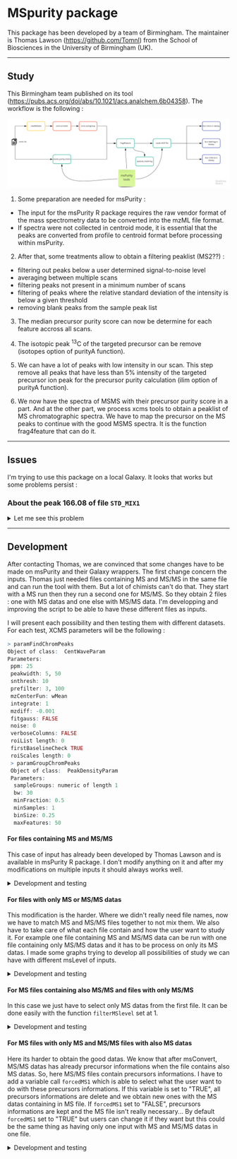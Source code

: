 # MSpurity package

This package has been developed by a team of Birmingham. The maintainer is Thomas Lawson (https://github.com/Tomnl) from the School of Biosciences in the University of Birmingham (UK).


***
## Study
This Birmingham team published on its tool (https://pubs.acs.org/doi/abs/10.1021/acs.analchem.6b04358).
The workflow is the following :

![Workflow msPurity](https://github.com/jsaintvanne/MyMSMSstudy/blob/develop/MSpurity/Workflow%20for%20MSMS%20-%20Birmingham%20msPurity.jpg?raw=true)

1. Some preparation are needed for msPurity :
  - The input for the msPurity R package requires the raw vendor format of the mass spectrometry data to be converted into the mzML file format.
  - If spectra were not collected in centroid mode, it is essential that the peaks are converted from profile to centroid format before processing within msPurity.

2. After that, some treatments allow to obtain a filtering peaklist (MS2??) :
  - filtering out peaks below a user determined signal-to-noise level
  - averaging between multiple scans
  - filtering peaks not present in a minimum number of scans
  - filtering of peaks where the relative standard deviation of the intensity is below a given threshold
  - removing blank peaks from the sample peak list

3. The median precursor purity score can now be determine for each feature accross all scans.

4. The isotopic peak <sup>13</sup>C of the targeted precursor can be remove (isotopes option of purityA function).

5. We can have a lot of peaks with low intensity in our scan. This step remove all peaks that have less than 5% intensity of the targeted precursor ion peak for the precursor purity calculation (ilim option of purityA function).

6. We now have the spectra of MSMS with their precursor purity score in a part. And at the other part, we process xcms tools to obtain a peaklist of MS chromatographic spectra. We have to map the precursor on the MS peaks to continue with the good MSMS spectra. It is the function frag4feature that can do it.


***
## Issues
I'm trying to use this package on a local Galaxy. It looks that works but some problems persist :

### About the peak 166.08 of file `STD_MIX1`
<details><summary>
Let me see this problem
</summary>

#### Problem

- with `readMSData` we can find 2 MS2 spectra with a precursorMZ of 166.08 and a precursorRT around 510 seconds. There is no MS1 spectra with a peak at 166.08 cause the peakpicking is not done yet (raw_data@featureData@data column precursorMZ).

```R
> raw_data@featureData@data[grep("^166.08",raw_data@featureData@data[grep("^2",raw_data@featureData@data[,"msLevel"],ignore.case=FALSE),"precursorMZ"],ignore.case=FALSE),]
             fileIdx spIdx centroided smoothed seqNum acquisitionNum msLevel
  F1.S0919       1   919         NA       NA    919           1832       2
  F1.S0954       1   954         NA       NA    954           1903       2
             polarity originalPeaksCount totIonCurrent retentionTime basePeakMZ
  F1.S0919        1                468     2915821.8      419.4003   64.92744
  F1.S0954        1                198      243644.9      435.1370   83.06045
             basePeakIntensity collisionEnergy ionisationEnergy    lowMZ   highMZ
  F1.S0919         1410801.4              60                0 49.50187 171.7143
  F1.S0954          225494.2              60                0 49.50196 106.0574
             precursorScanNum precursorMZ precursorCharge precursorIntensity
  F1.S0919             1830   147.06520               0            5224680
  F1.S0954             1902    83.06041               1            1478174
             mergedScan mergedResultScanNum mergedResultStartScanNum
  F1.S0919          0                   0                        0
  F1.S0954          0                   0                        0
             mergedResultEndScanNum injectionTime
  F1.S0919                      0    0.04331523
  F1.S0954                      0    0.08843617
                                                spectrumId spectrum
  F1.S0919 controllerType=0 controllerNumber=1 scan=1832      919
  F1.S0954 controllerType=0 controllerNumber=1 scan=1903      954
```
```R
> raw_data@featureData@data[grep("^166.08",raw_data@featureData@data[grep("^1",raw_data@featureData@data[,"msLevel"],ignore.case=FALSE),"basePeakMZ"],ignore.case=FALSE),]
  [1] fileIdx                   spIdx                 centroided
  [4] smoothed                  seqNum                acquisitionNum
  [7] msLevel                   polarity              originalPeaksCount
  [10] totIonCurrent            retentionTime         basePeakMZ
  [13] basePeakIntensity        collisionEnergy       ionisationEnergy
  [16] lowMZ                    highMZ                precursorScanNum
  [19] precursorMZ              precursorCharge       precursorIntensity
  [22] mergedScan               mergedResultScanNum   mergedResultStartScanNum
  [25] mergedResultEndScanNum   injectionTime         spectrumId
  [28] spectrum
  <0 lignes> (ou 'row.names' de longueur nulle)
```
- with `findChromPeaks` I can find only one peak MS1 with 166.08 as MZ and a RT around 509 (xdata@msFeatureData$chromPeaks line 2313).
```R
> xdata@msFeatureData@.xData$chromPeaks[grep("^166.08",xdata@msFeatureData@.xData$chromPeaks[,"mz"],ignore.case=FALSE),]
              mz        mzmin        mzmax       rt    rtmin      rtmax
        166.0863     166.0862     166.0867 508.6326 490.5224   529.6350
          into         intb         maxo       sn   sample  is_filled
  1.172816e+09 1.171865e+09 1.230181e+08     5984        1          0
```
- with `xcms-group` we can generate directly a peaklist on Galaxy. So, I can find peaks with MZ = 166.08 and RT around 511 seconds.
```R
  name	     namecustom	       mz	           mzmin	      mzmax
  "M166T511"   "M166_0863T511"   166.086266751926   166.053513151908   166.14401815256
  rt	     rtmin	 rtmax	        npeaks   .	   peakidx
  511.395444   508.63257   579.291096     3       1    c(1471, 1669, 2313)
```
- with `assess-purity` I can also find peaks with MZ = 166.08 (lines 954 and 919 on tsv file). However, their RT are around 1000 seconds... How is it possible whereas we saw 2 MS2 spectra with precursorMZ at 166.08 and precursorRT around 500 ??
```R
> pa@puritydf[grep("^166.08",pa@puritydf[,"precursorMZ"],ignore.case=FALSE),]
      pid fileid seqNum precursorIntensity precursorMZ precursorRT
  919 919      1   1104           13453806    166.0863    978.9494
  954 954      1   1146            6129614    166.0863   1015.6266
      precursorScanNum   id          filename precursorNearest seqNum      aMz
  919             2202 1104 "dataset_831.dat"             1103   1104 166.0863
  954             2286 1146 "dataset_831.dat"             1145   1146 166.0867
      aPurity apkNm       iMz iPurity ipkNm inPkNm inPurity
  919       1     1  166.0863       1     1      1        1
  954       1     1  166.0867       1     1      1        1
```
- So it is an evidence that after the mapping with `frag4feature` I can't find these peaks !

#### Solution

Thomas Lawson has corrected his scripts to be able to run a dataset containing switch between positive and negative scans (like my dataset). So, now, with the function `assess-purity` on Galaxy, we obtain the precursor 166.08 and their good RT.
```R
> pa@puritydf[grep("^166.08",pa@puritydf[,"precursorMZ"],ignore.case=FALSE),]
    pid fileid seqNum acquisitionNum precursorIntensity precursorMZ precursorRT
919 919      1   1104           2203           13453806    166.0863    500.9193
954 954      1   1146           2287            6129614    166.0863    519.3483
    precursorScanNum   id        filename precursorNearest seqNum      aMz
919             2202 1104 dataset_831.dat             1103   1104 166.0863
954             2286 1146 dataset_831.dat             1145   1146 166.0867
    aPurity apkNm      iMz iPurity ipkNm inPkNm inPurity
919       1     1 166.0863       1     1      1        1
954       1     1 166.0867       1     1      1        1
```
Now, we can try to match these precursors with the MS peaks found after the function `findChromPeaks`.
```R
> xdata@msFeatureData@.xData$chromPeaks[grep("^166.08",xdata@msFeatureData@.xData$chromPeaks[,"mz"],ignore.case=FALSE),]
              mz        mzmin        mzmax       rt    rtmin      rtmax
        166.0863     166.0862     166.0867 508.6326 490.5224   529.6350
          into         intb         maxo       sn   sample  is_filled
  1.172816e+09 1.171865e+09 1.230181e+08     5984        1          0
```
To do this, we use the function `frag4feature` on our local Galaxy. This function will match the precursor of MSMS scans with the MS peaks we can found. When we verify if our precursors 166.08 matched, we obtain :
```R
> pa@grped_df[grep("^166.08",pa@grped_df[,"precurMtchMZ"],ignore.case=FALSE),]
   grpid       mz    mzmin    mzmax       rt    rtmin   rtmax       into
41   378 166.0863 166.0862 166.0867 508.6326 490.5224 529.635 1172815917
67   378 166.0863 166.0862 166.0867 508.6326 490.5224 529.635 1172815917
         intb      maxo   sn sample is_filled  cid        filename precurMtchID
41 1171865158 123018056 5984      1         0 2313 dataset_831.dat         1104
67 1171865158 123018056 5984      1         0 2313 dataset_831.dat         1146
   precurMtchRT precurMtchMZ precurMtchPPM inPurity pid
41     500.9193     166.0863      0.222529        1 919
67     519.3483     166.0867      2.611218        1 954
```
We can see that for the same MS peak, our two precursors matches. So, now, we can process the `create-msp` function on Galaxy. Then run it with MetFrag, Sirius or another one for which Thomas Lawson developed a script. We obtain these informations on the `msp` file for our precursors :
```
NAME: 378-1-919
PRECURSORMZ: 166.086303710938
Comment:
Num Peaks: 566
49.5019264221191	0
49.5020904541016	0
49.5022583007812	0
49.5024223327637	0
51.022144317627	0
51.0223197937012	0
...

NAME: 378-1-954
PRECURSORMZ: 166.086700439453
Comment:
Num Peaks: 535
49.5020446777344	0
49.5022087097168	0
49.5023765563965	0
49.5025405883789	0
51.0222663879395	0
51.0224418640137	0
...
```
The name correspond to the group, then the id of the sample (here we have only one sample) and the last one is the id of the precursor. But we can see that it stays a lot of peaks in the peaklist. Some of them have an intensity equal to 0. That's because we don't have a centroided spectra for MSMS. Just to correct it and we obtain better centroided peaklist :
```
NAME: 378-1-919
PRECURSORMZ: 166.086303710938
Comment:
Num Peaks: 36
51.0233726501465	10033.8544921875
52.5113182067871	4487.92822265625
53.0389823913574	140671.640625
54.3064384460449	4468.5771484375
55.0182952880859	6673.57666015625
57.538257598877	4193.35400390625
62.2816581726074	4215.7041015625
64.1604690551758	4182.18115234375
77.0386123657227	5983.353515625
79.0542526245117	125339.03125
79.953727722168	4489.4130859375
81.0334625244141	5761.34912109375
83.0470962524414	4337.9619140625
83.8272323608398	4109.48486328125
85.0841598510742	5722.2822265625
91.0514221191406	6566.38134765625
91.0542678833008	147917.328125
93.069938659668	164891.859375
94.0651321411133	7676.0380859375
95.0490570068359	29895.056640625
102.046348571777	7902.32763671875
103.054267883301	1168881.5
105.044944763184	5865.373046875
107.04923248291	47210.75390625
111.399383544922	5355.50146484375
118.06510925293	23850.703125
119.073036193848	6831.6796875
120.047065734863	8689.994140625
120.080833435059	3020628
120.11678314209	7942.1796875
120.424011230469	4451.44677734375
129.787353515625	4737.8232421875
131.049240112305	68024.015625
141.702239990234	6725.1083984375
149.059692382812	32502.798828125
166.086486816406	73009.828125

NAME: 378-1-954
PRECURSORMZ: 166.086700439453
Comment:
Num Peaks: 36
51.0233917236328	6741.9501953125
53.0390968322754	77324.546875
53.7679443359375	3717.92700195312
58.4125289916992	3579.59790039062
66.454719543457	3991.7216796875
68.4431838989258	3341.18359375
76.6948165893555	3737.41870117188
78.2853469848633	3925.33911132812
79.0544052124023	69999.6484375
79.4851837158203	3818.17456054688
80.6856307983398	4134.36328125
81.0337753295898	5973.25927734375
90.5808639526367	4085.689453125
91.0544967651367	79321.0078125
91.5904083251953	3860.263671875
93.0701446533203	63780.41796875
93.8321990966797	3826.61352539062
94.5724716186523	4006.57592773438
95.0494384765625	16292.794921875
102.046585083008	5644.57763671875
103.054489135742	537894.4375
105.045036315918	4136.20458984375
107.049324035645	30756.51953125
118.065391540527	7710.060546875
118.086082458496	4536.40673828125
119.07300567627	6354.59033203125
120.081092834473	1543519.625
121.44596862793	4736.69140625
124.087501525879	4494.10546875
131.049499511719	29412.689453125
131.912948608398	4248.62109375
149.060119628906	5933.87109375
152.073486328125	4242.849609375
157.379318237305	3980.82543945312
166.086761474609	41677.33984375
166.098419189453	4651.181640625
```
Now, we can process directly on Galaxy to obtain the results. We also can select the interesting peak like just before and send it on the MetFrag website to analyse it.

</p>

</details>

***
## Development
After contacting Thomas, we are convinced that some changes have to be made on msPurity and their Galaxy wrappers.
The first change concern the inputs. Thomas just needed files containing MS and MS/MS in the same file and can run the tool with them. But a lot of chimists can't do that. They start with a MS run then they run a second one for MS/MS. So they obtain 2 files : one with MS datas and one else with MS/MS data. I'm developping and improving the script to be able to have these different files as inputs.

I will present each possibility and then testing them with different datasets. For each test, XCMS parameters will be the following :

```R
> paramFindChromPeaks
Object of class:  CentWaveParam
Parameters:
 ppm: 25
 peakwidth: 5, 50
 snthresh: 10
 prefilter: 3, 100
 mzCenterFun: wMean
 integrate: 1
 mzdiff: -0.001
 fitgauss: FALSE
 noise: 0
 verboseColumns: FALSE
 roiList length: 0
 firstBaselineCheck TRUE
 roiScales length: 0
 > paramGroupChromPeaks
 Object of class:  PeakDensityParam
 Parameters:
  sampleGroups: numeric of length 1
  bw: 30
  minFraction: 0.5
  minSamples: 1
  binSize: 0.25
  maxFeatures: 50
```

#### For files containing MS and MS/MS
This case of input has already been developed by Thomas Lawson and is available in msPurity R package. I don't modify anything on it and after my modifications on multiple inputs it should always works well.

<details><summary>Development and testing</summary>

##### Development

![Graph files MSandMSMS](https://github.com/jsaintvanne/MyMSMSstudy/blob/develop/MSpurity/graph_file_MSandMSMS.jpg?raw=true)

Here is the workflow for files containing MS and MS/MS in the same files. We can process it file by file, or run it with a lot of files also. We will retrieve the precursors easily because msConvert already prepare them when they are in the same file. We already have these informations and we can't mix MS/MS and their precursor between files because they are all in the same file.

##### Testing

###### STD_MIX 1
<details><summary>View results</summary>

Test with `STD_MIX1` solo :

```R
> filepathsMS2
[1] "./test-data/MS1+2/STD_MIX1_60stepped_1E5_Top5_MS1_MS2.mzML"
> pa<-purityA(filepathsMS2)
...
...
> nrow(pa@puritydf)
[1] 4894
> pa@fileListMS1
[1] "./test-data/MS1+2/STD_MIX1_60stepped_1E5_Top5_MS1_MS2.mzML"
> pa@fileListMS2
[1] "./test-data/MS1+2/STD_MIX1_60stepped_1E5_Top5_MS1_MS2.mzML"
> pa@fileMatch
                                                         MS1
1 ./test-data/MS1+2/STD_MIX1_60stepped_1E5_Top5_MS1_MS2.mzML
                                                         MS2
1 ./test-data/MS1+2/STD_MIX1_60stepped_1E5_Top5_MS1_MS2.mzML
```
```R
> xset
An "xcmsSet" object with 1 samples

Time range: 121.8-1435 seconds (2-23.9 minutes)
Mass range: 78.0343-381.337 m/z
Peaks: 86 (about 86 per sample)
Peak Groups: 62
Sample classes: .

Feature detection:
 o Peak picking performed on MS1.
 o Scan range limited to  1 - 6017
Profile settings: method = bin
                  step = 0.1

Memory usage: 0.188 MB
> pa
[1] "purityA object for assessing precursor purity for MS/MS spectra"
> paf4f<-frag4feature(pa,xset)
...
...
> paf4f@f4f_link_type
[1] "individual"
> nrow(paf4f@grped_df)
[1] 38
> paf4f@fileMatch
                                                         MS1
1 ./test-data/MS1+2/STD_MIX1_60stepped_1E5_Top5_MS1_MS2.mzML
                                                         MS2
1 ./test-data/MS1+2/STD_MIX1_60stepped_1E5_Top5_MS1_MS2.mzML
```
</details>

###### STD_MIX 1, STD_MIX 2 and STD_MIX 3
<details><summary>View results</summary>

Test with `STD_MIX1`, `STD_MIX2` and `STD_MIX3` :

```R
> filepathsMS2
[1] "./test-data/MS1+2/STD_MIX1_60stepped_1E5_Top5_MS1_MS2.mzML"
[2] "./test-data/MS1+2/STD_MIX3_60stepped_1E5_Top5_MS1_MS2.mzML"
[3] "./test-data/MS1+2/STD_MIX2_60stepped_1E5_Top5_MS1_MS2.mzML"
> pa<-purityA(filepathsMS2)
...
...
> nrow(pa@puritydf)
[1] 14828
> pa@fileListMS1
[1] "./test-data/MS1+2/STD_MIX1_60stepped_1E5_Top5_MS1_MS2.mzML"
[2] "./test-data/MS1+2/STD_MIX3_60stepped_1E5_Top5_MS1_MS2.mzML"
[3] "./test-data/MS1+2/STD_MIX2_60stepped_1E5_Top5_MS1_MS2.mzML"
> pa@fileListMS2
[1] "./test-data/MS1+2/STD_MIX1_60stepped_1E5_Top5_MS1_MS2.mzML"
[2] "./test-data/MS1+2/STD_MIX3_60stepped_1E5_Top5_MS1_MS2.mzML"
[3] "./test-data/MS1+2/STD_MIX2_60stepped_1E5_Top5_MS1_MS2.mzML"
> pa@fileMatch
                                                         MS1
1 ./test-data/MS1+2/STD_MIX1_60stepped_1E5_Top5_MS1_MS2.mzML
2 ./test-data/MS1+2/STD_MIX3_60stepped_1E5_Top5_MS1_MS2.mzML
3 ./test-data/MS1+2/STD_MIX2_60stepped_1E5_Top5_MS1_MS2.mzML
                                                         MS2
1 ./test-data/MS1+2/STD_MIX1_60stepped_1E5_Top5_MS1_MS2.mzML
2 ./test-data/MS1+2/STD_MIX3_60stepped_1E5_Top5_MS1_MS2.mzML
3 ./test-data/MS1+2/STD_MIX2_60stepped_1E5_Top5_MS1_MS2.mzML
```
```R
> xset
An "xcmsSet" object with 3 samples

Time range: 121.8-1438.5 seconds (2-24 minutes)
Mass range: 78.0343-540.5056 m/z
Peaks: 244 (about 81 per sample)
Peak Groups: 28
Sample classes: .

Feature detection:
 o Peak picking performed on MS1.
 o Scan range limited to  1 - 6086
Profile settings: method = bin
                  step = 0.1

Memory usage: 0.508 MB
> pa
[1] "purityA object for assessing precursor purity for MS/MS spectra"
> paf4f<-frag4feature(pa,xset)
...
...
> paf4f@f4f_link_type
[1] "individual"
> nrow(paf4f@grped_df)
[1] 51
> paf4f@fileMatch
                                                         MS1
1 ./test-data/MS1+2/STD_MIX1_60stepped_1E5_Top5_MS1_MS2.mzML
2 ./test-data/MS1+2/STD_MIX3_60stepped_1E5_Top5_MS1_MS2.mzML
3 ./test-data/MS1+2/STD_MIX2_60stepped_1E5_Top5_MS1_MS2.mzML
                                                         MS2
1 ./test-data/MS1+2/STD_MIX1_60stepped_1E5_Top5_MS1_MS2.mzML
2 ./test-data/MS1+2/STD_MIX3_60stepped_1E5_Top5_MS1_MS2.mzML
3 ./test-data/MS1+2/STD_MIX2_60stepped_1E5_Top5_MS1_MS2.mzML
```
</details>

###### Mix Laberca
<details><summary>View results</summary>

Test with `Mix_Laberca` (careful maybe the MS1 file isn't really good, here is the MS1+MS2 file) :

```R
> filepathsMS2
[1] "./test-data/Mix22_STD_Laberca/Mix_Laberca_MS1_MS2.mzML"
> pa<-purityA(filepathsMS2)
...
...
> nrow(pa@puritydf)
[1] 9634
> pa@fileListMS1
[1] "./test-data/Mix22_STD_Laberca/Mix_Laberca_MS1_MS2.mzML"
> pa@fileListMS2
[1] "./test-data/Mix22_STD_Laberca/Mix_Laberca_MS1_MS2.mzML"
> pa@fileMatch
                                                     MS1
1 ./test-data/Mix22_STD_Laberca/Mix_Laberca_MS1_MS2.mzML
                                                     MS2
1 ./test-data/Mix22_STD_Laberca/Mix_Laberca_MS1_MS2.mzML
```
```R
> xset
An "xcmsSet" object with 1 samples

Time range: 1.6-1318.1 seconds (0-22 minutes)
Mass range: 65.0134-973.4294 m/z
Peaks: 12928 (about 12928 per sample)
Peak Groups: 2955
Sample classes: .

Feature detection:
 o Peak picking performed on MS1.
 o Scan range limited to  1 - 10902
Profile settings: method = bin
                  step = 0.1

Memory usage: 1.76 MB
> pa
[1] "purityA object for assessing precursor purity for MS/MS spectra"
> paf4f<-frag4feature(pa,xset)
...
...
> paf4f@f4f_link_type
[1] "individual"
> nrow(paf4f@grped_df)
[1] 7309
> paf4f@fileMatch
                                                     MS1
1 ./test-data/Mix22_STD_Laberca/Mix_Laberca_MS1_MS2.mzML
                                                     MS2
1 ./test-data/Mix22_STD_Laberca/Mix_Laberca_MS1_MS2.mzML
```
</details>

###### Boldenone Yann
<details><summary>View results</summary>

Test with `Boldenone_yann` :

```R
> filepathsMS2
[1] "./test-data/Boldenone_yann/Boldenone_yann_MSandMSMS.mzML"
> pa<-purityA(filepathsMS2)
...
...
> nrow(pa@puritydf)
[1] 9201
> pa@fileListMS1
[1] "./test-data/Boldenone_yann/Boldenone_yann_MSandMSMS.mzML"
> pa@fileListMS2
[1] "./test-data/Boldenone_yann/Boldenone_yann_MSandMSMS.mzML"
> pa@fileMatch
                                                       MS1
1 ./test-data/Boldenone_yann/Boldenone_yann_MSandMSMS.mzML
                                                       MS2
1 ./test-data/Boldenone_yann/Boldenone_yann_MSandMSMS.mzML
```
```R
> xset
An "xcmsSet" object with 1 samples

Time range: 1.7-1318.8 seconds (0-22 minutes)
Mass range: 65.02-973.5861 m/z
Peaks: 9776 (about 9776 per sample)
Peak Groups: 1497
Sample classes: .

Feature detection:
 o Peak picking performed on MS1.
 o Scan range limited to  1 - 10245
Profile settings: method = bin
                  step = 0.1

Memory usage: 1.26 MB
> pa
[1] "purityA object for assessing precursor purity for MS/MS spectra"
> paf4f<-frag4feature(pa,xset)
...
...
> paf4f@f4f_link_type
[1] "individual"
> nrow(paf4f@grped_df)
[1] 4530
> paf4f@fileMatch
                                                       MS1
1 ./test-data/Boldenone_yann/Boldenone_yann_MSandMSMS.mzML
                                                       MS2
1 ./test-data/Boldenone_yann/Boldenone_yann_MSandMSMS.mzML
```

So, this tool looks working good with this kind of files. I just have to add the verification of rows in fileMatch.

</details>
</details>

#### For files with only MS or MS/MS datas
This modification is the harder. Where we didn't really need file names, now we have to match MS and MS/MS files together to not mix them. We also have to take care of what each file contain and how the user want to study it. For example one file containing MS and MS/MS data can be run with one file containing only MS/MS datas and it has to be process on only its MS datas. I made some graphs trying to develop all possibilities of study we can have with different msLevel of inputs.

<details><summary>Development and testing</summary>

##### Development

![Graph files MSonly and MSMSonly](https://github.com/jsaintvanne/MyMSMSstudy/blob/develop/MSpurity/graph_file_MSonly_and_MSMSonly.jpg?raw=true)

Here is the first possibility I explored. When you have one file containing MS datas and one file containing MS/MS datas. The first file is processed by xcms normally and the second one enter in assess-purity tool. But this tool process the input to obtain its precursor. Precursors of each MS/MS scans are not in the MS/MS file, they are in the MS file. So, we also have to take this file as input. But it is not finish because how do we know which MS file is linked with which MS/MS file ? We also need a CSV file where we just have to fix the MS file name, then the MS/MS file name. It should look like that :
```
MSfile_1.mzML;MSMSfile_1.mzML
```
It is important to put first the MS file, then the MS/MS file ! We will need this CSV file always when we have different files for MS and MS/MS.
##### Testing

###### STD_MIX 1
<details><summary>View results</summary>

Test with `STD_MIX1` with only MS or only MS/MS :

```R
> filepathsMS1
[1] "./test-data/MS1/STD_MIX1_60stepped_1E5_Top5_MS1.mzML"
> filepathsMS2
[1] "./test-data/MS2/STD_MIX1_60stepped_1E5_Top5_MS2.mzML"
> CSVfile
[1] "./test-data/CSVfile_STD_MIX1_MSonly_with_MSMSonly.csv"
> pa<-purityA(filepathsMS2=filepathsMS2,filepathsMS1=filepathsMS1,CSVfile=CSVfile)
...
...
> nrow(pa@puritydf)
[1] 4894
> pa@fileListMS1
[1] "./test-data/MS1/STD_MIX1_60stepped_1E5_Top5_MS1.mzML"
> pa@fileListMS2
[1] "./test-data/MS2/STD_MIX1_60stepped_1E5_Top5_MS2.mzML"
> pa@fileMatch
                                   MS1                                  MS2
1 STD_MIX1_60stepped_1E5_Top5_MS1.mzML STD_MIX1_60stepped_1E5_Top5_MS2.mzML
```
```R
> xset
An "xcmsSet" object with 1 samples

Time range: 121.8-1435 seconds (2-23.9 minutes)
Mass range: 78.0343-381.337 m/z
Peaks: 86 (about 86 per sample)
Peak Groups: 62
Sample classes: .

Feature detection:
 o Peak picking performed on MS1.
 o Scan range limited to  1 - 1123
Profile settings: method = bin
                  step = 0.1

Memory usage: 0.188 MB
> pa
[1] "purityA object for assessing precursor purity for MS/MS spectra"
> paf4f<-frag4feature(pa,xset,use_group=TRUE)
...
...
> paf4f@f4f_link_type
[1] "group"
> nrow(paf4f@grped_df)
[1] 4
> paf4f@fileMatch
                                   MS1                                  MS2
1 STD_MIX1_60stepped_1E5_Top5_MS1.mzML STD_MIX1_60stepped_1E5_Top5_MS2.mzML
```
It's strange that we obtain only 4 matches...!
</details>

###### STD_MIX 1, STD_MIX 2 and STD_MIX 3
<details><summary>View results</summary>

Test with `STD_MIX1`, `STD_MIX2` and `STD_MIX3` with only MS or only MS/MS :

```R
> filepathsMS1
[1] "./test-data/MS1/STD_MIX3_60stepped_1E5_Top5_MS1.mzML"
[2] "./test-data/MS1/STD_MIX1_60stepped_1E5_Top5_MS1.mzML"
[3] "./test-data/MS1/STD_MIX2_60stepped_1E5_Top5_MS1.mzML"
> filepathsMS2
[1] "./test-data/MS2/STD_MIX1_60stepped_1E5_Top5_MS2.mzML"
[2] "./test-data/MS2/STD_MIX3_60stepped_1E5_Top5_MS2.mzML"
[3] "./test-data/MS2/STD_MIX2_60stepped_1E5_Top5_MS2.mzML"
> CSVfile
[1] "./test-data/CSVfile_STD_MIX1-2-3_MSonly_with_MSMSonly.csv"
> pa<-purityA(filepathsMS2=filepathsMS2,filepathsMS1=filepathsMS1,CSVfile=CSVfile)
...
...
> nrow(pa@puritydf)
[1] 14828
> pa@fileListMS1
[1] "./test-data/MS1/STD_MIX1_60stepped_1E5_Top5_MS1.mzML"
[2] "./test-data/MS1/STD_MIX2_60stepped_1E5_Top5_MS1.mzML"
[3] "./test-data/MS1/STD_MIX3_60stepped_1E5_Top5_MS1.mzML"
> pa@fileListMS2
[1] "./test-data/MS2/STD_MIX1_60stepped_1E5_Top5_MS2.mzML"
[2] "./test-data/MS2/STD_MIX2_60stepped_1E5_Top5_MS2.mzML"
[3] "./test-data/MS2/STD_MIX3_60stepped_1E5_Top5_MS2.mzML"
> pa@fileMatch
                                   MS1                                  MS2
1 STD_MIX1_60stepped_1E5_Top5_MS1.mzML STD_MIX1_60stepped_1E5_Top5_MS2.mzML
2 STD_MIX2_60stepped_1E5_Top5_MS1.mzML STD_MIX2_60stepped_1E5_Top5_MS2.mzML
3 STD_MIX3_60stepped_1E5_Top5_MS1.mzML STD_MIX3_60stepped_1E5_Top5_MS2.mzML
```
```R
> xset
An "xcmsSet" object with 3 samples

Time range: 121.8-1438.5 seconds (2-24 minutes)
Mass range: 78.0343-540.5056 m/z
Peaks: 244 (about 81 per sample)
Peak Groups: 28
Sample classes: .

Feature detection:
 o Peak picking performed on MS1.
 o Scan range limited to  1 - 1123
Profile settings: method = bin
                  step = 0.1

Memory usage: 0.508 MB
> pa
[1] "purityA object for assessing precursor purity for MS/MS spectra"
> paf4f<-frag4feature(pa,xset,use_group=TRUE)
...
...
> paf4f@f4f_link_type
[1] "group"
> nrow(paf4f@grped_df)
[1] 10
> paf4f@fileMatch
                                   MS1                                  MS2
1 STD_MIX1_60stepped_1E5_Top5_MS1.mzML STD_MIX1_60stepped_1E5_Top5_MS2.mzML
2 STD_MIX2_60stepped_1E5_Top5_MS1.mzML STD_MIX2_60stepped_1E5_Top5_MS2.mzML
3 STD_MIX3_60stepped_1E5_Top5_MS1.mzML STD_MIX3_60stepped_1E5_Top5_MS2.mzML
```
</details>
###### Mix Laberca
<details><summary>View results</summary>

Test with `Mix_Laberca` (careful maybe the MS1 file isn't really good) :

```R
> filepathsMS1
[1] "./test-data/Mix22_STD_Laberca/Mix_Laberca_MS1-1.mzML"
> filepathsMS2
[1] "./test-data/Mix22_STD_Laberca/Mix_Laberca_MS2.mzML"
> CSVfile
[1] "./test-data/Mix22_STD_Laberca/CSVfile_MSonly_MSMSonly.csv"
> pa<-purityA(filepathsMS2=filepathsMS2,filepathsMS1=filepathsMS1,CSVfile=CSVfile)
...
...
> nrow(pa@puritydf)
[1] 9634
> pa@fileListMS1
[1] "./test-data/Mix22_STD_Laberca/Mix_Laberca_MS1-1.mzML"
> pa@fileListMS2
[1] "./test-data/Mix22_STD_Laberca/Mix_Laberca_MS2.mzML"
> pa@fileMatch
                     MS1                  MS2
1 Mix_Laberca_MS1-1.mzML Mix_Laberca_MS2.mzML
```
```R
> xset
An "xcmsSet" object with 1 samples

Time range: 41.3-1284 seconds (0.7-21.4 minutes)
Mass range: 96.922-900.6386 m/z
Peaks: 36 (about 36 per sample)
Peak Groups: 33
Sample classes: .

Feature detection:
 o Peak picking performed on MS1.
 o Scan range limited to  1 - 2259
Profile settings: method = bin
                  step = 0.1

Memory usage: 0.336 MB
> pa
[1] "purityA object for assessing precursor purity for MS/MS spectra"
> paf4f<-frag4feature(pa,xset,use_group=TRUE)
...
...
> paf4f@f4f_link_type
[1] "group"
> nrow(paf4f@grped_df)
[1] 15
> paf4f@fileMatch
                     MS1                  MS2
1 Mix_Laberca_MS1-1.mzML Mix_Laberca_MS2.mzML
```
</details>

###### Boldenone Yann
<details><summary>View results</summary>

Test `Boldenone_yann` :

```R
> filepathsMS1
[1] "./test-data/Boldenone_yann/Boldenone_yann_MSonly.mzML"
> filepathsMS2
[1] "./test-data/Boldenone_yann/Boldenone_yann_MSMSonly.mzML"
> CSVfile
[1] "./test-data/Boldenone_yann/CSV_MSonly_MSMSonly.csv"
> pa<-purityA(filepathsMS2=filepathsMS2,filepathsMS1=filepathsMS1,CSVfile=CSVfile)
...
...
> nrow(pa@puritydf)
[1] 9201
> pa@fileListMS1
[1] "./test-data/Boldenone_yann/Boldenone_yann_MSonly.mzML"
> pa@fileListMS2
[1] "./test-data/Boldenone_yann/Boldenone_yann_MSMSonly.mzML"
> pa@fileMatch
                         MS1                          MS2
1 Boldenone_yann_MSonly.mzML Boldenone_yann_MSMSonly.mzML
```
```R
> xset
An "xcmsSet" object with 1 samples

Time range: 1.7-1318.8 seconds (0-22 minutes)
Mass range: 65.02-973.5861 m/z
Peaks: 9776 (about 9776 per sample)
Peak Groups: 1497
Sample classes: .

Feature detection:
 o Peak picking performed on MS1.
 o Scan range limited to  1 - 1044
Profile settings: method = bin
                  step = 0.1

Memory usage: 1.26 MB
> pa
[1] "purityA object for assessing precursor purity for MS/MS spectra"
> paf4f<-frag4feature(pa,xset,use_group=TRUE)
...
...
> paf4f@f4f_link_type
[1] "group"
> nrow(paf4f@grped_df)
[1] 97
> paf4f@fileMatch
                         MS1                          MS2
1 Boldenone_yann_MSonly.mzML Boldenone_yann_MSMSonly.mzML
```
</details>

</details>

#### For MS files containing also MS/MS and files with only MS/MS
In this case we just have to select only MS datas from the first file. It can be done easily with the function `filterMSlevel` set at 1.
<details><summary>Development and testing</summary>

##### Development

![Graph files MSonly and MSMSonly](https://github.com/jsaintvanne/MyMSMSstudy/blob/develop/MSpurity/graph_file_MSandMSMS_MSMSonly.jpg?raw=true)

This third graph shows the workflow when we have a file for MS datas which contains also MS/MS datas and a file for MS/MS with only MS/MS datas. It is the same things that the previous one. That's because we have this line which can select only MS datas when you take as input a file containing ms and MS/MS datas :
```R
raw_data <- MSnbase::readMSData(files=fileToLoad, pdata = new("NAnnotatedDataFrame", pd), mode="onDisk")
ms1 <- raw_data@featureData@data[raw_data@featureData@data$msLevel==1,]$seqNum
```


With it, you can put MS only files or MS and MS/MS files as input for MS files with no problems.


##### Testing

###### STD_MIX 1
<details><summary>View results</summary>

Test with `STD_MIX1` with MS and MS/MS for MS and only MS/MS for MS/MS :

```R
> filepathsMS1
[1] "./test-data/MS1+2/STD_MIX1_60stepped_1E5_Top5_MS1_MS2.mzML"
> filepathsMS2
[1] "./test-data/MS2/STD_MIX1_60stepped_1E5_Top5_MS2.mzML"
> CSVfile
[1] "./test-data/CSVfile_STD_MIX1_MSandMSMS_withMSMSonly.csv"
> pa<-purityA(filepathsMS2=filepathsMS2,filepathsMS1=filepathsMS1,CSVfile=CSVfile)
...
...
> nrow(pa@puritydf)
[1] 4894
> pa@fileListMS1
[1] "./test-data/MS1+2/STD_MIX1_60stepped_1E5_Top5_MS1_MS2.mzML"
> pa@fileListMS2
[1] "./test-data/MS2/STD_MIX1_60stepped_1E5_Top5_MS2.mzML"
> pa@fileMatch
                                       MS1                                  MS2
1 STD_MIX1_60stepped_1E5_Top5_MS1_MS2.mzML STD_MIX1_60stepped_1E5_Top5_MS2.mzML
```
```R
> xset
An "xcmsSet" object with 1 samples

Time range: 121.8-1435 seconds (2-23.9 minutes)
Mass range: 78.0343-381.337 m/z
Peaks: 86 (about 86 per sample)
Peak Groups: 62
Sample classes: .

Feature detection:
 o Peak picking performed on MS1.
 o Scan range limited to  1 - 6017
Profile settings: method = bin
                  step = 0.1

Memory usage: 0.188 MB
> pa
[1] "purityA object for assessing precursor purity for MS/MS spectra"
> paf4f<-frag4feature(pa,xset,use_group=TRUE)
...
...
> paf4f@f4f_link_type
[1] "group"
> nrow(paf4f@grped_df)
[1] 39
> paf4f@fileMatch
                                       MS1                                  MS2
1 STD_MIX1_60stepped_1E5_Top5_MS1_MS2.mzML STD_MIX1_60stepped_1E5_Top5_MS2.mzML
```
</details>

###### STD_MIX 1, STD_MIX 2 and STD_MIX 3
<details><summary>View results</summary>

Test with `STD_MIX1`, `STD_MIX2`, and `STD_MIX3` with MS and MS/MS for MS and only MS/MS for MS/MS :

```R
> filepathsMS1
[1] "./test-data/MS1+2/STD_MIX2_60stepped_1E5_Top5_MS1_MS2.mzML"
[2] "./test-data/MS1+2/STD_MIX1_60stepped_1E5_Top5_MS1_MS2.mzML"
[3] "./test-data/MS1+2/STD_MIX3_60stepped_1E5_Top5_MS1_MS2.mzML"
> filepathsMS2
[1] "./test-data/MS2/STD_MIX1_60stepped_1E5_Top5_MS2.mzML"
[2] "./test-data/MS2/STD_MIX3_60stepped_1E5_Top5_MS2.mzML"
[3] "./test-data/MS2/STD_MIX2_60stepped_1E5_Top5_MS2.mzML"
> CSVfile
[1] "./test-data/CSVfile_STD_MIX1-2-3_MSonly_with_MSMSonly.csv"
> pa<-purityA(filepathsMS2=filepathsMS2,filepathsMS1=filepathsMS1,CSVfile=CSVfile)
...
...
> nrow(pa@puritydf)
[1] 14828
> pa@fileListMS1
[1] "./test-data/MS1+2/STD_MIX1_60stepped_1E5_Top5_MS1_MS2.mzML"
[2] "./test-data/MS1+2/STD_MIX2_60stepped_1E5_Top5_MS1_MS2.mzML"
[3] "./test-data/MS1+2/STD_MIX3_60stepped_1E5_Top5_MS1_MS2.mzML"
> pa@fileListMS2
[1] "./test-data/MS2/STD_MIX1_60stepped_1E5_Top5_MS2.mzML"
[2] "./test-data/MS2/STD_MIX2_60stepped_1E5_Top5_MS2.mzML"
[3] "./test-data/MS2/STD_MIX3_60stepped_1E5_Top5_MS2.mzML"
> pa@fileMatch
                                       MS1                                  MS2
1 STD_MIX1_60stepped_1E5_Top5_MS1_MS2.mzML STD_MIX1_60stepped_1E5_Top5_MS2.mzML
2 STD_MIX2_60stepped_1E5_Top5_MS1_MS2.mzML STD_MIX2_60stepped_1E5_Top5_MS2.mzML
3 STD_MIX3_60stepped_1E5_Top5_MS1_MS2.mzML STD_MIX3_60stepped_1E5_Top5_MS2.mzML
```
```R
> xset
An "xcmsSet" object with 3 samples

Time range: 121.8-1438.5 seconds (2-24 minutes)
Mass range: 78.0343-540.5056 m/z
Peaks: 244 (about 81 per sample)
Peak Groups: 28
Sample classes: .

Feature detection:
 o Peak picking performed on MS1.
 o Scan range limited to  1 - 6086
Profile settings: method = bin
                  step = 0.1

Memory usage: 0.508 MB
> pa
[1] "purityA object for assessing precursor purity for MS/MS spectra"
> paf4f<-frag4feature(pa,xset,use_group=TRUE)
...
...
> paf4f@f4f_link_type
[1] "group"
> nrow(paf4f@grped_df)
[1] 46
> paf4f@fileMatch
                                       MS1                                  MS2
1 STD_MIX1_60stepped_1E5_Top5_MS1_MS2.mzML STD_MIX1_60stepped_1E5_Top5_MS2.mzML
2 STD_MIX2_60stepped_1E5_Top5_MS1_MS2.mzML STD_MIX2_60stepped_1E5_Top5_MS2.mzML
3 STD_MIX3_60stepped_1E5_Top5_MS1_MS2.mzML STD_MIX3_60stepped_1E5_Top5_MS2.mzML
```
</details>

###### Mix Laberca
<details><summary>View results</summary>

Test with `Mix_Laberca` (careful maybe the MS1only file isn't really good, here is the MS1+MS2 file) :

```R
> filepathsMS1
[1] "./test-data/Mix22_STD_Laberca/Mix_Laberca_MS1_MS2.mzML"
> filepathsMS2
[1] "./test-data/Mix22_STD_Laberca/Mix_Laberca_MS2.mzML"
> CSVfile
[1] "./test-data/Mix22_STD_Laberca/CSVfile_MSandMSMS_MSMSonly.csv"
> pa<-purityA(filepathsMS2=filepathsMS2,filepathsMS1=filepathsMS1,CSVfile=CSVfile)
...
...
> nrow(pa@puritydf)
[1] 9634
> pa@fileListMS1
[1] "./test-data/Mix22_STD_Laberca/Mix_Laberca_MS1_MS2.mzML"
> pa@fileListMS2
[1] "./test-data/Mix22_STD_Laberca/Mix_Laberca_MS2.mzML"
> pa@fileMatch
                       MS1                  MS2
1 Mix_Laberca_MS1_MS2.mzML Mix_Laberca_MS2.mzML
```
```R
> xset
An "xcmsSet" object with 1 samples

Time range: 1.6-1318.1 seconds (0-22 minutes)
Mass range: 65.0134-973.4294 m/z
Peaks: 12928 (about 12928 per sample)
Peak Groups: 2955
Sample classes: .

Feature detection:
 o Peak picking performed on MS1.
 o Scan range limited to  1 - 10902
Profile settings: method = bin
                  step = 0.1

Memory usage: 1.76 MB
> pa
[1] "purityA object for assessing precursor purity for MS/MS spectra"
> paf4f<-frag4feature(pa,xset,use_group=TRUE)
...
...
> paf4f@f4f_link_type
[1] "group"
> nrow(paf4f@grped_df)
[1] 928
> paf4f@fileMatch
                       MS1                  MS2
1 Mix_Laberca_MS1_MS2.mzML Mix_Laberca_MS2.mzML
```
</details>

###### Boldenone Yann
<details><summary>View results</summary>

Test `Boldenone_yann` :

```R
> filepathsMS1
[1] "./test-data/Boldenone_yann/Boldenone_yann_MSandMSMS.mzML"
> filepathsMS2
[1] "./test-data/Boldenone_yann/Boldenone_yann_MSMSonly.mzML"
> CSVfile
[1] "./test-data/Boldenone_yann/CSV_MSandMSMS_MSMSonly.csv"
> pa<-purityA(filepathsMS2=filepathsMS2,filepathsMS1=filepathsMS1,CSVfile=CSVfile)
...
...
> nrow(pa@puritydf)
[1] 9201
> pa@fileListMS1
[1] "./test-data/Boldenone_yann/Boldenone_yann_MSandMSMS.mzML"
> pa@fileListMS2
[1] "./test-data/Boldenone_yann/Boldenone_yann_MSMSonly.mzML"
> pa@fileMatch
                            MS1                          MS2
1 Boldenone_yann_MSandMSMS.mzML Boldenone_yann_MSMSonly.mzML
```
```R
> xset
An "xcmsSet" object with 1 samples

Time range: 1.7-1318.8 seconds (0-22 minutes)
Mass range: 65.02-973.5861 m/z
Peaks: 9776 (about 9776 per sample)
Peak Groups: 1497
Sample classes: .

Feature detection:
 o Peak picking performed on MS1.
 o Scan range limited to  1 - 10245
Profile settings: method = bin
                  step = 0.1

Memory usage: 1.26 MB
> pa
[1] "purityA object for assessing precursor purity for MS/MS spectra"
> paf4f<-frag4feature(pa,xset,use_group=TRUE)
...
...
> paf4f@f4f_link_type
[1] "group"
> nrow(paf4f@grped_df)
[1] 693
> paf4f@fileMatch
                            MS1                          MS2
1 Boldenone_yann_MSandMSMS.mzML Boldenone_yann_MSMSonly.mzML
```
</details>

</details>

#### For MS files with only MS and MS/MS files with also MS datas
Here its harder to obtain the good datas. We know that after msConvert, MS/MS datas has already precursor informations when the file contains also MS datas. So, here MS/MS files contain precursors informations. I have to add a variable call `forcedMS1` which is able to select what the user want to do with these precursors informations. If this variable is set to "TRUE", all precursors informations are delete and we obtain new ones with the MS datas containing in MS file. If `forcedMS1` set to "FALSE", precursors informations are kept and the MS file isn't really necessary... By default `forcedMS1` set to "TRUE" but users can change it if they want but this could be the same thing as having only one input with MS and MS/MS datas in one file.

<details><summary>Development and testing</summary>

Where you can have some problems is when you will want to put as MS/MS file a file containing MS and MS/MS datas. The different workflows are in the following graph :
##### Development

![Graph files MSonly and MSMSonly](https://github.com/jsaintvanne/MyMSMSstudy/blob/develop/MSpurity/graph_file_MSonly_MSandMSMS.jpg?raw=true)

It is quite the same workflow as previous ones. There is just a little variable introduce for which the user has to choose to set at "true" or "false". Why have I introduced this variable ? When you have MS and MS/MS datas in one file, the MS/MS datas already have their precursor scan. It is when you convert your raw file into a mzML file that you chose to keep MS and MS/MS datas. So, all the MS/MS scans of this file have their own MS scan already define. The user may want to use an other MS file to run the tool and to study his MS/MS datas. In this case, you have to check the variable "forcedMS1" to "true". That will force the script to use datas from the MS file which match with the MS/MS file (which one contains also MS datas). Like this we will search for MS scans which are in the MS file and we don't pay attention about precursors already defined.
##### Testing

###### STD_MIX 1
<details><summary>View results</summary>

Test with `STD_MIX1` with MS only for MS and MS and MS/MS for MS/MS :

```R
> filepathsMS1
[1] "./test-data/MS1/STD_MIX1_60stepped_1E5_Top5_MS1.mzML"
> filepathsMS2
[1] "./test-data/MS1+2/STD_MIX1_60stepped_1E5_Top5_MS1_MS2.mzML"
> CSVfile
[1] "./test-data/CSVfile_MSonly_MSandMSMS.csv"
> pa<-purityA(filepathsMS2=filepathsMS2,filepathsMS1=filepathsMS1,CSVfile=CSVfile)
...
...
> nrow(pa@puritydf)
[1] 4894
> pa@fileListMS1
[1] "./test-data/MS1/STD_MIX1_60stepped_1E5_Top5_MS1.mzML"
> pa@fileListMS2
[1] "./test-data/MS1+2/STD_MIX1_60stepped_1E5_Top5_MS1_MS2.mzML"
> pa@fileMatch
                                   MS1                                      MS2
1 STD_MIX1_60stepped_1E5_Top5_MS1.mzML STD_MIX1_60stepped_1E5_Top5_MS1_MS2.mzML
```
```R
> xset
An "xcmsSet" object with 1 samples

Time range: 121.8-1435 seconds (2-23.9 minutes)
Mass range: 78.0343-381.337 m/z
Peaks: 86 (about 86 per sample)
Peak Groups: 62
Sample classes: .

Feature detection:
 o Peak picking performed on MS1.
 o Scan range limited to  1 - 1123
Profile settings: method = bin
                  step = 0.1

Memory usage: 0.188 MB
> pa
[1] "purityA object for assessing precursor purity for MS/MS spectra"
> paf4f<-frag4feature(pa,xset,use_group=TRUE)
...
...
> paf4f@f4f_link_type
[1] "group"
> nrow(paf4f@grped_df)
[1] 5
> paf4f@fileMatch
                                   MS1                                      MS2
1 STD_MIX1_60stepped_1E5_Top5_MS1.mzML STD_MIX1_60stepped_1E5_Top5_MS1_MS2.mzML
```
</details>

###### STD_MIX 1, STD_MIX 2 and STD_MIX 3
<details><summary>View results</summary>

Test with `STD_MIX1`, `STD_MIX2`, and `STD_MIX3` with MS and MS/MS for MS and only MS/MS for MS/MS :

```R
> filepathsMS1
[1] "./test-data/MS1/STD_MIX2_60stepped_1E5_Top5_MS1.mzML"
[2] "./test-data/MS1/STD_MIX1_60stepped_1E5_Top5_MS1.mzML"
[3] "./test-data/MS1/STD_MIX3_60stepped_1E5_Top5_MS1.mzML"
> filepathsMS2
[1] "./test-data/MS1+2/STD_MIX3_60stepped_1E5_Top5_MS1_MS2.mzML"
[2] "./test-data/MS1+2/STD_MIX1_60stepped_1E5_Top5_MS1_MS2.mzML"
[3] "./test-data/MS1+2/STD_MIX2_60stepped_1E5_Top5_MS1_MS2.mzML"
> CSVfile
[1] "./test-data/CSVfile_STD_MIX1-2-3_MSonly_with_MSandMSMS.csv"
> pa<-purityA(filepathsMS2=filepathsMS2,filepathsMS1=filepathsMS1,CSVfile=CSVfile)
...
...
> nrow(pa@puritydf)
[1] 14828
> pa@fileListMS1
[1] "./test-data/MS1/STD_MIX1_60stepped_1E5_Top5_MS1.mzML"
[2] "./test-data/MS1/STD_MIX2_60stepped_1E5_Top5_MS1.mzML"
[3] "./test-data/MS1/STD_MIX3_60stepped_1E5_Top5_MS1.mzML"
> pa@fileListMS2
[1] "./test-data/MS1+2/STD_MIX1_60stepped_1E5_Top5_MS1_MS2.mzML"
[2] "./test-data/MS1+2/STD_MIX2_60stepped_1E5_Top5_MS1_MS2.mzML"
[3] "./test-data/MS1+2/STD_MIX3_60stepped_1E5_Top5_MS1_MS2.mzML"
> pa@fileMatch
                                   MS1                                      MS2
1 STD_MIX1_60stepped_1E5_Top5_MS1.mzML STD_MIX1_60stepped_1E5_Top5_MS1_MS2.mzML
2 STD_MIX2_60stepped_1E5_Top5_MS1.mzML STD_MIX2_60stepped_1E5_Top5_MS1_MS2.mzML
3 STD_MIX3_60stepped_1E5_Top5_MS1.mzML STD_MIX3_60stepped_1E5_Top5_MS1_MS2.mzML
```
```R
> xset
An "xcmsSet" object with 3 samples

Time range: 121.8-1438.5 seconds (2-24 minutes)
Mass range: 78.0343-540.5056 m/z
Peaks: 244 (about 81 per sample)
Peak Groups: 28
Sample classes: .

Feature detection:
 o Peak picking performed on MS1.
 o Scan range limited to  1 - 1123
Profile settings: method = bin
                  step = 0.1

Memory usage: 0.508 MB
> pa
[1] "purityA object for assessing precursor purity for MS/MS spectra"
> paf4f<-frag4feature(pa,xset,use_group=TRUE)
...
...
> paf4f@f4f_link_type
[1] "group"
> nrow(paf4f@grped_df)
[1] 9
> paf4f@fileMatch
                                   MS1                                      MS2
1 STD_MIX1_60stepped_1E5_Top5_MS1.mzML STD_MIX1_60stepped_1E5_Top5_MS1_MS2.mzML
2 STD_MIX2_60stepped_1E5_Top5_MS1.mzML STD_MIX2_60stepped_1E5_Top5_MS1_MS2.mzML
3 STD_MIX3_60stepped_1E5_Top5_MS1.mzML STD_MIX3_60stepped_1E5_Top5_MS1_MS2.mzML
```
</details>

###### Mix Laberca
<details><summary>View results</summary>

Test with `Mix_Laberca` (careful maybe the MS1 file isn't really good) :

```R
> filepathsMS1
[1] "./test-data/Mix22_STD_Laberca/Mix_Laberca_MS1-1.mzML"
> filepathsMS2
[1] "./test-data/Mix22_STD_Laberca/Mix_Laberca_MS1_MS2.mzML"
> CSVfile
[1] "./test-data/Mix22_STD_Laberca/CSVfile_MSonly_MSandMSMS.csv"
> pa<-purityA(filepathsMS2=filepathsMS2,filepathsMS1=filepathsMS1,CSVfile=CSVfile)
...
...
> nrow(pa@puritydf)
[1] 9634
> pa@fileListMS1
[1] "./test-data/Mix22_STD_Laberca/Mix_Laberca_MS1-1.mzML"
> pa@fileListMS2
[1] "./test-data/Mix22_STD_Laberca/Mix_Laberca_MS1_MS2.mzML"
> pa@fileMatch
                     MS1                      MS2
1 Mix_Laberca_MS1-1.mzML Mix_Laberca_MS1_MS2.mzML
```
```R
> xset
An "xcmsSet" object with 1 samples

Time range: 41.3-1284 seconds (0.7-21.4 minutes)
Mass range: 96.922-900.6386 m/z
Peaks: 36 (about 36 per sample)
Peak Groups: 33
Sample classes: .

Feature detection:
 o Peak picking performed on MS1.
 o Scan range limited to  1 - 2259
Profile settings: method = bin
                  step = 0.1

Memory usage: 0.336 MB
> pa
[1] "purityA object for assessing precursor purity for MS/MS spectra"
> paf4f<-frag4feature(pa,xset,use_group=TRUE)
...
...
> "0 peaks..."
```
</details>

###### Boldenone Yann
<details><summary>View results</summary>

Test `Boldenone_yann` :

```R
> filepathsMS1
[1] "./test-data/Boldenone_yann/Boldenone_yann_MSonly.mzML"
> filepathsMS2
[1] "./test-data/Boldenone_yann/Boldenone_yann_MSandMSMS.mzML"
> CSVfile
[1] "./test-data/Boldenone_yann/CSV_MSonly_MSandMSMS.csv"
> pa<-purityA(filepathsMS2=filepathsMS2,filepathsMS1=filepathsMS1,CSVfile=CSVfile)
...
...
> nrow(pa@puritydf)
[1] 9201
> pa@fileListMS1
[1] "./test-data/Boldenone_yann/Boldenone_yann_MSonly.mzML"
> pa@fileListMS2
[1] "./test-data/Boldenone_yann/Boldenone_yann_MSandMSMS.mzML"
> pa@fileMatch
                         MS1                           MS2
1 Boldenone_yann_MSonly.mzML Boldenone_yann_MSandMSMS.mzML
```
```R
> xset
An "xcmsSet" object with 1 samples

Time range: 1.7-1318.8 seconds (0-22 minutes)
Mass range: 65.02-973.5861 m/z
Peaks: 9776 (about 9776 per sample)
Peak Groups: 1497
Sample classes: .

Feature detection:
 o Peak picking performed on MS1.
 o Scan range limited to  1 - 1044
Profile settings: method = bin
                  step = 0.1

Memory usage: 1.26 MB
> pa
[1] "purityA object for assessing precursor purity for MS/MS spectra"
> paf4f<-frag4feature(pa,xset,use_group=TRUE)
...
...
> paf4f@f4f_link_type
[1] "group"
> nrow(paf4f@grped_df)
[1] 105
> paf4f@fileMatch
                         MS1                           MS2
1 Boldenone_yann_MSonly.mzML Boldenone_yann_MSandMSMS.mzML
```
</details>

</details>
